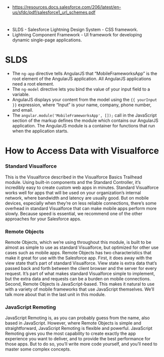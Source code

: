 * https://resources.docs.salesforce.com/206/latest/en-us/sfdc/pdf/salesforce1_url_schemes.pdf
#
* SLDS - Salesforce Lightning Design System - CSS framework.
* Lightning Component Framework - UI framework for developing dynamic single-page applications. 

# SLDS
* The `ng-app` directive tells AngularJS that “MobileFrameworksApp” is the root element of the AngularJS application. All AngularJS applications need a root element.
* The `ng-model` directive lets you bind the value of your input field to a variable.
* AngularJS displays your content from the model using the `{{ yourInput }}` expression, where “Input” is your name, company, phone number, and email.
* The `angular.module('MobileFrameworksApp', []);` call in the JavaScript section of the markup defines the module which contains our AngularJS application. The AngularJS module is a container for functions that run when the application starts.

# How to Access Data with Visualforce
### Standard Visualforce
This is the Visualforce described in the Visualforce Basics Trailhead module. Using built-in components and the Standard Controller, it’s incredibly easy to create custom web apps in minutes.
Standard Visualforce works well for apps that will be used on your organization’s internal network, where bandwidth and latency are usually good. But on mobile devices, especially when they’re on less reliable connections, there’s some overhead in standard Visualforce that can make mobile apps perform more slowly. Because speed is essential, we recommend one of the other approaches for your Salesforce apps.

### Remote Objects
Remote Objects, which we’re using throughout this module, is built to be almost as simple to use as standard Visualforce, but optimized for other use cases such as mobile apps.
Remote Objects has two characteristics that make it great for use with the Salesforce app. First, it does away with the view state that’s part of standard Visualforce. View state is extra data that’s passed back and forth between the client browser and the server for every request. It’s part of what makes standard Visualforce simple to implement, but the extra data and requests can be a burden on mobile connections.
Second, Remote Objects is JavaScript-based. This makes it natural to use with a variety of mobile frameworks that use JavaScript themselves. We’ll talk more about that in the last unit in this module.

### JavaScript Remoting

JavaScript Remoting is, as you can probably guess from the name, also based in JavaScript. However, where Remote Objects is simple and straightforward, JavaScript Remoting is flexible and powerful. JavaScript Remoting gives you the most capability to create exactly the app experience you want to deliver, and to provide the best performance for those apps. But to do so, you’ll write more code yourself, and you’ll need to master some complex concepts.


